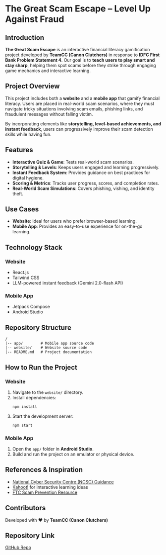 # The Great Scam Escape – Level Up Against Fraud

## Introduction
**The Great Scam Escape** is an interactive financial literacy gamification project developed by **TeamCC (Canon Clutchers)** in response to **IDFC First Bank Problem Statement 4**. Our goal is to **teach users to play smart and stay sharp**, helping them spot scams before they strike through engaging game mechanics and interactive learning.

## Project Overview
This project includes both a **website** and a **mobile app** that gamify financial literacy. Users are placed in real-world scam scenarios, where they must navigate tricky situations involving scam emails, phishing links, and fraudulent messages without falling victim.

By incorporating elements like **storytelling, level-based achievements, and instant feedback**, users can progressively improve their scam detection skills while having fun.

## Features
- **Interactive Quiz & Game**: Tests real-world scam scenarios.
- **Storytelling & Levels**: Keeps users engaged and learning progressively.
- **Instant Feedback System**: Provides guidance on best practices for digital hygiene.
- **Scoring & Metrics**: Tracks user progress, scores, and completion rates.
- **Real-World Scam Simulations**: Covers phishing, vishing, and identity theft.

## Use Cases
- **Website**: Ideal for users who prefer browser-based learning.
- **Mobile App**: Provides an easy-to-use experience for on-the-go learning.

## Technology Stack
### **Website**
- React.js
- Tailwind CSS
- LLM-powered instant feedback (Gemini 2.0-flash API)

### **Mobile App**
- Jetpack Compose
- Android Studio

## Repository Structure
```
/
|-- app/        # Mobile app source code
|-- website/    # Website source code
|-- README.md   # Project documentation
```

## How to Run the Project
### **Website**
1. Navigate to the `website/` directory.
2. Install dependencies:
   ```sh
   npm install
   ```
3. Start the development server:
   ```sh
   npm start
   ```

### **Mobile App**
1. Open the `app/` folder in **Android Studio**.
2. Build and run the project on an emulator or physical device.

## References & Inspiration
- [National Cyber Security Centre (NCSC) Guidance](https://www.ncsc.gov.uk/)
- [Kahoot!](https://kahoot.com/) for interactive learning ideas
- [FTC Scam Prevention Resource](https://www.consumer.ftc.gov/scams)

## Contributors
Developed with ❤️ by **TeamCC (Canon Clutchers)**

## Repository Link
[GitHub Repo](https://github.com/roshanramsa/fintech)

